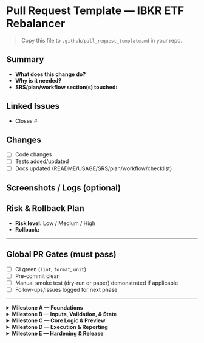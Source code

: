 # Pull Request Template — IBKR ETF Rebalancer

> Copy this file to `.github/pull_request_template.md` in your repo.

## Summary
- **What does this change do?**
- **Why is it needed?**
- **SRS/plan/workflow section(s) touched:**

## Linked Issues
- Closes #

## Changes
- [ ] Code changes
- [ ] Tests added/updated
- [ ] Docs updated (README/USAGE/SRS/plan/workflow/checklist)

## Screenshots / Logs (optional)

## Risk & Rollback Plan
- **Risk level:** Low / Medium / High  
- **Rollback:**

---

## Global PR Gates (must pass)
- [ ] CI green (`lint`, `format`, `unit`)  
- [ ] Pre-commit clean  
- [ ] Manual smoke test (dry-run or paper) demonstrated if applicable  
- [ ] Follow-ups/issues logged for next phase

---

<details>
<summary><strong>Milestone A — Foundations</strong></summary>

### Phase A1 — Repo Scaffold & Local Environment
- [ ] Repo created and `main` protected
- [ ] Structure scaffolded (`src/`, `tests/`, `config/`, `data/`, `reports/`)
- [ ] `requirements.txt` / `pyproject.toml` committed
- [ ] `.editorconfig`, `.gitignore`, `.pre-commit-config.yaml` committed
- [ ] Virtual env created; deps install clean
- [ ] `pre-commit run --all-files` passes
- [ ] `README.md` quickstart authored
- [ ] Placeholder unit test present; `pytest -q` green

### Phase A2 — CI Pipeline & Quality Gates
- [ ] `.github/workflows/ci.yaml` added (lint, format, unit tests)
- [ ] CI caches pip deps; skips integration by default
- [ ] CI required for merges to `main`
- [ ] CI green on PRs and `main`

</details>

<details>
<summary><strong>Milestone B — Inputs, Validation, & State</strong></summary>

### Phase B1 — Config Loader & Validation
- [ ] `src/io/config_loader.py` implemented
- [ ] `[models]` sum ≈ 1.0 (±0.001)
- [ ] Required keys/types/ranges validated
- [ ] Clear `ConfigError` messages; abort on failure
- [ ] Unit tests for valid/invalid configs

### Phase B2 — CSV Parser & Portfolio Validation
- [ ] `src/io/portfolio_csv.py` implemented
- [ ] Blanks → 0%; percent strings parsed; duplicates rejected
- [ ] Per-model sums ≈ 100% (±0.01)
- [ ] If `CASH` present: Sum(assets)+CASH ≈ 100% (±0.01)
- [ ] Invalid CSV aborts with actionable error
- [ ] Unit tests for CASH ±, malformed %, unknown columns

### Phase B3 — IBKR Connection & Snapshot (Paper)
- [ ] `src/broker/ibkr_client.py` connects via `ib_async`
- [ ] Fetches positions, cash, NetLiq (USD); **ignores CAD cash**
- [ ] Pacing/backoff & typed exceptions
- [ ] Integration snapshot tested manually
- [ ] Unit tests with mocks for error paths

</details>

<details>
<summary><strong>Milestone C — Core Logic & Preview</strong></summary>

### Phase C1 — Model Mixing & Target Builder
- [ ] `src/core/targets.py` builds final targets (incl. CASH)
- [ ] Missing symbols treated as 0; totals ≈ 100%
- [ ] Unit tests for vector math & edge cases

### Phase C2 — Drift, Triggers & Prioritization
- [ ] `src/core/drift.py` computes current/target wt, drift % and $
- [ ] Implements `per_holding` and `total_drift`
- [ ] Soft guidelines; skip < `min_order_usd`
- [ ] Prioritize by |drift| when cash-limited
- [ ] Unit tests with fixture scenarios

### Phase C3 — Sizing, Leverage Guard, Rounding, Cash Buffer
- [ ] `src/core/sizing.py` reserves cash buffer; rounds if `allow_fractional=false`
- [ ] Enforces post-trade leverage ≤ `max_leverage`; partial scaling when needed
- [ ] Unit tests for cash/leverage/rounding edge cases

### Phase C4 — Preview & CLI Confirmation
- [ ] `src/core/preview.py` renders tabular plan (drift % and $)
- [ ] `src/rebalance.py` orchestrates; CLI flags present (`--dry-run`, `--confirm`, `--read-only`, `--config`, `--csv`)
- [ ] E2E dry-run tested with fixtures; Y/N prompt works

</details>

<details>
<summary><strong>Milestone D — Execution & Reporting</strong></summary>

### Phase D1 — Order Submission (Market + Algo; Fallback Plain Market)
- [ ] `src/broker/execution.py` builds market orders; preferred algo if supported
- [ ] Fallback to **plain market** if algo unsupported/rejected
- [ ] Batch submission; track IDs; poll to terminal state
- [ ] Respect `prefer_rth` (block outside RTH)
- [ ] Integration test (paper) with tiny trade on liquid ETF
- [ ] Unit/mocked tests for rejection/partial fill paths

### Phase D2 — Reporting & Logging
- [ ] `src/io/reporting.py` writes **timestamped CSV** per run under `reports/`
- [ ] CSV includes: target/current wt, drift %/$, action, qty, est price/value, pre/post exposure & leverage, status, error
- [ ] Logs include validation & order states (INFO/ERROR)
- [ ] Unit tests check CSV schema and sample content

</details>

<details>
<summary><strong>Milestone E — Hardening & Release</strong></summary>

### Phase E1 — Resilience & UX Polish
- [ ] Improved pacing/backoff; human-friendly errors
- [ ] Graceful Ctrl+C; consistent final summary
- [ ] Samples updated: `settings.ini`, `portfolios.csv`

### Phase E2 — Docs & Handoff
- [ ] `README.md` Quickstart (dev + user)
- [ ] `USAGE.md` with CLI examples/outputs
- [ ] SRS/plan/workflow/checklist linked; change log updated
- [ ] Contribution guidelines and PR template added
- [ ] A new contributor can set up, dry-run, and paper trade using docs only

</details>

